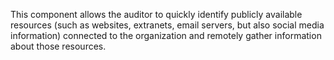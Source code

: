 This component allows the auditor to quickly identify publicly available resources (such as websites, extranets, email servers, but also social media information) connected to the organization and remotely gather information about those resources.
